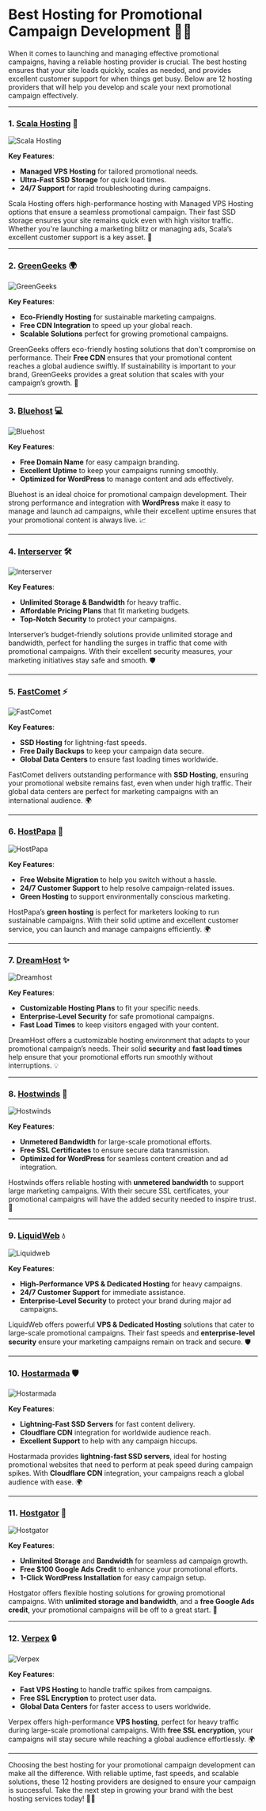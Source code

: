 # Best Hosting for Promotional Campaign Development 🚀🎯

When it comes to launching and managing effective promotional campaigns, having a reliable hosting provider is crucial. The best hosting ensures that your site loads quickly, scales as needed, and provides excellent customer support for when things get busy. Below are 12 hosting providers that will help you develop and scale your next promotional campaign effectively.

---

### 1. [**Scala Hosting**](https://snipitx.com/scala-jy) 🌟

![Scala Hosting](https://i.imgur.com/uJ5JIK3.png "Scala Web Hosting")

**Key Features**:
- **Managed VPS Hosting** for tailored promotional needs.
- **Ultra-Fast SSD Storage** for quick load times.
- **24/7 Support** for rapid troubleshooting during campaigns.

Scala Hosting offers high-performance hosting with Managed VPS Hosting options that ensure a seamless promotional campaign. Their fast SSD storage ensures your site remains quick even with high visitor traffic. Whether you're launching a marketing blitz or managing ads, Scala’s excellent customer support is a key asset. 🚀

---

### 2. [**GreenGeeks**](https://snipitx.com/greengeeks-jy) 🌍

![GreenGeeks](https://i.imgur.com/eEwuntu.jpg "GreenGeeks Hosting")

**Key Features**:
- **Eco-Friendly Hosting** for sustainable marketing campaigns.
- **Free CDN Integration** to speed up your global reach.
- **Scalable Solutions** perfect for growing promotional campaigns.

GreenGeeks offers eco-friendly hosting solutions that don't compromise on performance. Their **Free CDN** ensures that your promotional content reaches a global audience swiftly. If sustainability is important to your brand, GreenGeeks provides a great solution that scales with your campaign’s growth. 🌱

---

### 3. [**Bluehost**](https://snipitx.com/bluehost-jy) 💻

![Bluehost](https://i.imgur.com/PasFF9E.jpeg "Bluehost Hosting")

**Key Features**:
- **Free Domain Name** for easy campaign branding.
- **Excellent Uptime** to keep your campaigns running smoothly.
- **Optimized for WordPress** to manage content and ads effectively.

Bluehost is an ideal choice for promotional campaign development. Their strong performance and integration with **WordPress** make it easy to manage and launch ad campaigns, while their excellent uptime ensures that your promotional content is always live. 📈

---

### 4. [**Interserver**](https://snipitx.com/interserver-jy) 🛠️

![Interserver](https://i.imgur.com/OM5dOEW.jpeg "Interserver Hosting")

**Key Features**:
- **Unlimited Storage & Bandwidth** for heavy traffic.
- **Affordable Pricing Plans** that fit marketing budgets.
- **Top-Notch Security** to protect your campaigns.

Interserver’s budget-friendly solutions provide unlimited storage and bandwidth, perfect for handling the surges in traffic that come with promotional campaigns. With their excellent security measures, your marketing initiatives stay safe and smooth. 🛡️

---

### 5. [**FastComet**](https://snipitx.com/fastcomet-jy) ⚡

![FastComet](https://i.imgur.com/7qgXuWp.png "FastComet Hosting")

**Key Features**:
- **SSD Hosting** for lightning-fast speeds.
- **Free Daily Backups** to keep your campaign data secure.
- **Global Data Centers** to ensure fast loading times worldwide.

FastComet delivers outstanding performance with **SSD Hosting**, ensuring your promotional website remains fast, even when under high traffic. Their global data centers are perfect for marketing campaigns with an international audience. 🌍

---

### 6. [**HostPapa**](https://snipitx.com/hostpapa-jy) 🌱

![HostPapa](https://i.imgur.com/ouDTkvl.jpeg "HostPapa Hosting")

**Key Features**:
- **Free Website Migration** to help you switch without a hassle.
- **24/7 Customer Support** to help resolve campaign-related issues.
- **Green Hosting** to support environmentally conscious marketing.

HostPapa’s **green hosting** is perfect for marketers looking to run sustainable campaigns. With their solid uptime and excellent customer service, you can launch and manage campaigns efficiently. 🌍

---

### 7. [**DreamHost**](https://snipitx.com/dreamhost-jy) ✨

![Dreamhost](https://i.imgur.com/rXIg8ip.jpeg "Dreamhost Hosting")

**Key Features**:
- **Customizable Hosting Plans** to fit your specific needs.
- **Enterprise-Level Security** for safe promotional campaigns.
- **Fast Load Times** to keep visitors engaged with your content.

DreamHost offers a customizable hosting environment that adapts to your promotional campaign’s needs. Their solid **security** and **fast load times** help ensure that your promotional efforts run smoothly without interruptions. 💡

---

### 8. [**Hostwinds**](https://snipitx.com/hostwinds-jy) 💨

![Hostwinds](https://i.imgur.com/53aSNXx.jpeg "Hostwinds Hosting")

**Key Features**:
- **Unmetered Bandwidth** for large-scale promotional efforts.
- **Free SSL Certificates** to ensure secure data transmission.
- **Optimized for WordPress** for seamless content creation and ad integration.

Hostwinds offers reliable hosting with **unmetered bandwidth** to support large marketing campaigns. With their secure SSL certificates, your promotional campaigns will have the added security needed to inspire trust. 🔐

---

### 9. [**LiquidWeb**](https://snipitx.com/liquidweb-jy) 💧

![Liquidweb](https://i.imgur.com/4IvT9SC.jpeg "Liquidweb Hosting")

**Key Features**:
- **High-Performance VPS & Dedicated Hosting** for heavy campaigns.
- **24/7 Customer Support** for immediate assistance.
- **Enterprise-Level Security** to protect your brand during major ad campaigns.

LiquidWeb offers powerful **VPS & Dedicated Hosting** solutions that cater to large-scale promotional campaigns. Their fast speeds and **enterprise-level security** ensure your marketing campaigns remain on track and secure. 🛡️

---

### 10. [**Hostarmada**](https://snipitx.com/hostarmada-jy) 🛡️

![Hostarmada](https://i.imgur.com/KFbdf3o.jpeg "Hostarmada Hosting")

**Key Features**:
- **Lightning-Fast SSD Servers** for fast content delivery.
- **Cloudflare CDN** integration for worldwide audience reach.
- **Excellent Support** to help with any campaign hiccups.

Hostarmada provides **lightning-fast SSD servers**, ideal for hosting promotional websites that need to perform at peak speed during campaign spikes. With **Cloudflare CDN** integration, your campaigns reach a global audience with ease. 🌍

---

### 11. [**Hostgator**](https://snipitx.com/hostgator-jy) 🐊

![Hostgator](https://i.imgur.com/BcVkH57.jpeg "Hostgator Hosting")

**Key Features**:
- **Unlimited Storage** and **Bandwidth** for seamless ad campaign growth.
- **Free $100 Google Ads Credit** to enhance your promotional efforts.
- **1-Click WordPress Installation** for easy campaign setup.

Hostgator offers flexible hosting solutions for growing promotional campaigns. With **unlimited storage and bandwidth**, and a **free Google Ads credit**, your promotional campaigns will be off to a great start. 🚀

---

### 12. [**Verpex**](https://snipitx.com/verpex-jy) 🔒

![Verpex](https://i.imgur.com/6x5LhiS.jpeg "Verpex Hosting")

**Key Features**:
- **Fast VPS Hosting** to handle traffic spikes from campaigns.
- **Free SSL Encryption** to protect user data.
- **Global Data Centers** for faster access to users worldwide.

Verpex offers high-performance **VPS hosting**, perfect for heavy traffic during large-scale promotional campaigns. With **free SSL encryption**, your campaigns will stay secure while reaching a global audience effortlessly. 🌍

---

Choosing the best hosting for your promotional campaign development can make all the difference. With reliable uptime, fast speeds, and scalable solutions, these 12 hosting providers are designed to ensure your campaign is successful. Take the next step in growing your brand with the best hosting services today! 🚀🎯
